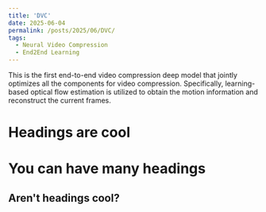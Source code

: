```yaml
---
title: 'DVC'
date: 2025-06-04
permalink: /posts/2025/06/DVC/
tags:
  - Neural Video Compression
  - End2End Learning
---
```


This is the first end-to-end video compression deep model that jointly optimizes all the components for video compression. Specifically, learning-based optical flow estimation is utilized to obtain the motion information and reconstruct the current frames.

Headings are cool
======

You can have many headings
======

Aren't headings cool?
------
